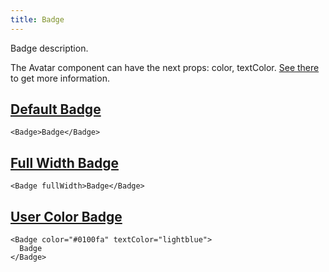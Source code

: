 ```yaml
---
title: Badge
---
```


Badge description.

The Avatar component can have the next props: color, textColor. [See there](/storybook/?path=/docs/core-badge--docs) to get more information.

## [Default Badge](/storybook/?path=/story/core-badge--default-badge)

```tsx
<Badge>Badge</Badge>
```

## [Full Width Badge](/storybook/?path=/story/core-badge--full-width-badge)

```tsx
<Badge fullWidth>Badge</Badge>
```

## [User Color Badge](/storybook/?path=/story/core-badge--user-color-badge)

```tsx
<Badge color="#0100fa" textColor="lightblue">
  Badge
</Badge>
```
